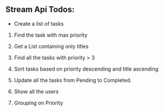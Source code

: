 ## Stream Api Todos:

- Create a list of tasks

1. Find the task with max priority

2. Get a List containing only titles

3. Find all the tasks with priority > 3

4. Sort tasks based on priority descending and title ascending

5. Update all the tasks from Pending to Completed.

6. Show all the users

7. Grouping on Priority